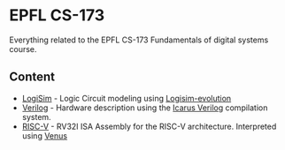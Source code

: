 # EPFL CS-173

Everything related to the EPFL CS-173 Fundamentals of digital systems course.

## Content
- [LogiSim](./LogiSim/) - Logic Circuit modeling using [Logisim-evolution](https://github.com/logisim-evolution/logisim-evolution)
- [Verilog](./Verilog/) - Hardware description using the [Icarus Verilog](https://github.com/steveicarus/iverilog) compilation system.
- [RISC-V](./RISC-V/) - RV32I ISA Assembly for the RISC-V architecture. Interpreted using [Venus](https://inst.eecs.berkeley.edu/~cs61c/fa21/resources/venus-reference/)
